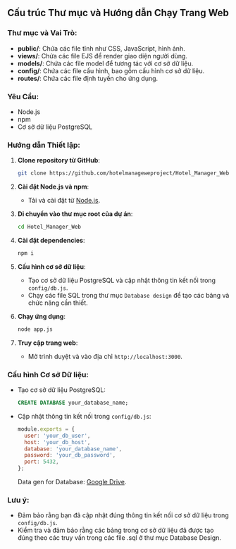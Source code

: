 ## Cấu trúc Thư mục và Hướng dẫn Chạy Trang Web

### Thư mục và Vai Trò:
- **public/**: Chứa các file tĩnh như CSS, JavaScript, hình ảnh.
- **views/**: Chứa các file EJS để render giao diện người dùng.
- **models/**: Chứa các file model để tương tác với cơ sở dữ liệu.
- **config/**: Chứa các file cấu hình, bao gồm cấu hình cơ sở dữ liệu.
- **routes/**: Chứa các file định tuyến cho ứng dụng.

### Yêu Cầu:
- Node.js
- npm
- Cơ sở dữ liệu PostgreSQL

### Hướng dẫn Thiết lập:
1. **Clone repository từ GitHub**:
   ```bash
   git clone https://github.com/hotelmanageweproject/Hotel_Manager_Web.git
   ```
2. **Cài đặt Node.js và npm**:
   - Tải và cài đặt từ [Node.js](https://nodejs.org/).

3. **Di chuyển vào thư mục root của dự án**:
   ```bash
   cd Hotel_Manager_Web 
   ```

4. **Cài đặt dependencies**:
   ```bash
   npm i
   ```

5. **Cấu hình cơ sở dữ liệu**:
   - Tạo cơ sở dữ liệu PostgreSQL và cập nhật thông tin kết nối trong `config/db.js`.
   - Chạy các file SQL trong thư mục `Database design` để tạo các bảng và chức năng cần thiết.

6. **Chạy ứng dụng**:
   ```bash
   node app.js
   ```

7. **Truy cập trang web**:
   - Mở trình duyệt và vào địa chỉ `http://localhost:3000`.

### Cấu hình Cơ sở Dữ liệu:
- Tạo cơ sở dữ liệu PostgreSQL:
   ```sql
   CREATE DATABASE your_database_name;
   ```
- Cập nhật thông tin kết nối trong `config/db.js`:
   ```javascript
   module.exports = {
     user: 'your_db_user',
     host: 'your_db_host',
     database: 'your_database_name',
     password: 'your_db_password',
     port: 5432,
   };
   ```
   Data gen for Database: [Google Drive](https://drive.google.com/drive/folders/1_U9xc79UQ5C7Sfb7EuXeyTOlTEvR6tFX).
### Lưu ý:
- Đảm bảo rằng bạn đã cập nhật đúng thông tin kết nối cơ sở dữ liệu trong `config/db.js`.
- Kiểm tra và đảm bảo rằng các bảng trong cơ sở dữ liệu đã được tạo đúng theo các truy vấn trong các file .sql ở thư mục Database Design.
